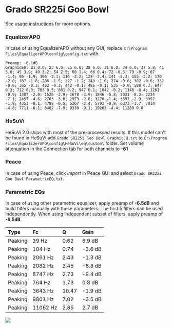 # Grado SR225i Goo Bowl
See [usage instructions](https://github.com/jaakkopasanen/AutoEq#usage) for more options.

### EqualizerAPO
In case of using EqualizerAPO without any GUI, replace `C:\Program Files\EqualizerAPO\config\config.txt`
with:
```
Preamp: -6.1dB
GraphicEQ: 21 0.0; 23 6.0; 25 6.0; 28 6.0; 31 6.0; 34 6.0; 37 5.8; 41 5.0; 45 3.9; 49 3.2; 54 2.5; 60 1.4; 66 0.4; 72 -0.3; 79 -0.9; 87 -1.4; 96 -1.9; 106 -2.1; 116 -2.2; 128 -2.4; 141 -2.3; 155 -2.2; 170 -2.0; 187 -1.8; 206 -1.5; 227 -1.2; 249 -1.0; 274 -0.6; 302 -0.6; 332 -0.6; 365 -0.3; 402 -0.3; 442 -0.1; 486 -0.1; 535 -0.0; 588 0.3; 647 0.3; 712 0.3; 783 0.5; 861 0.2; 947 0.1; 1042 -0.2; 1146 -0.4; 1261 -0.9; 1387 -2.0; 1526 -2.9; 1678 -3.9; 1846 -5.8; 2031 -8.3; 2234 -7.1; 2457 -4.6; 2703 -3.0; 2973 -2.6; 3270 -1.4; 3597 -2.9; 3957 -1.8; 4353 -0.1; 4788 -0.5; 5267 -2.4; 5793 -0.8; 6373 -1.7; 7010 -4.8; 7711 -6.1; 8482 -7.9; 9330 -9.1; 10263 -4.4; 11289 0.0
```

### HeSuVi
HeSuVi 2.0 ships with most of the pre-processed results. If this model can't be found in HeSuVi add
`Grado SR225i Goo Bowl GraphicEQ.txt` to `C:\Program Files\EqualizerAPO\config\HeSuVi\eq\custom\` folder.
Set volume attenuation in the Connection tab for both channels to **-61**

### Peace
In case of using Peace, click *Import* in Peace GUI and select `Grado SR225i Goo Bowl ParametricEQ.txt`.

### Parametric EQs
In case of using other parametric equalizer, apply preamp of **-6.5dB** and build filters manually
with these parameters. The first 5 filters can be used independently.
When using independent subset of filters, apply preamp of **-6.5dB**.

| Type    | Fc       |     Q | Gain    |
|:--------|:---------|:------|:--------|
| Peaking | 29 Hz    |  0.62 | 6.9 dB  |
| Peaking | 104 Hz   |  0.74 | -3.6 dB |
| Peaking | 2061 Hz  |  2.43 | -1.3 dB |
| Peaking | 2082 Hz  |  2.45 | -6.8 dB |
| Peaking | 8747 Hz  |  2.73 | -9.4 dB |
| Peaking | 764 Hz   |  1.73 | 0.8 dB  |
| Peaking | 3643 Hz  | 10.47 | -1.9 dB |
| Peaking | 9801 Hz  |  7.02 | -3.5 dB |
| Peaking | 11062 Hz |  2.85 | 2.7 dB  |

![](https://raw.githubusercontent.com/jaakkopasanen/AutoEq/master/results/innerfidelity/sbaf-serious/Grado%20SR225i%20Goo%20Bowl/Grado%20SR225i%20Goo%20Bowl.png)